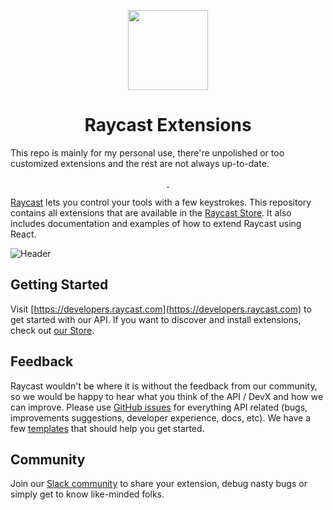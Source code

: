 <p align="center">
  <img src="images/store-logo.png" height="128">
  <h1 align="center">Raycast Extensions</h1>
  This repo is mainly for my personal use, there're unpolished or too customized extensions and the rest are not always up-to-date. 
</p>

<p align="center">
  <a aria-label="Follow Raycast on Twitter" href="https://twitter.com/raycastapp">
    <img alt="" src="https://img.shields.io/badge/Follow%20@raycastapp-black.svg?style=for-the-badge&logo=Twitter">
  </a>
  <a aria-label="Join the community on Slack" href="https://raycast.com/community">
    <img alt="" src="https://img.shields.io/badge/Join%20the%20community-black.svg?style=for-the-badge&logo=Slack">
  </a>
</p>

[Raycast](https://raycast.com/) lets you control your tools with a few keystrokes. This repository contains all extensions that are available in the [Raycast Store](https://raycast.com/store). It also includes documentation and examples of how to extend Raycast using React.

![Header](images/header.png)

## Getting Started

Visit [https://developers.raycast.com](https://developers.raycast.com) to get started with our API. If you want to discover and install extensions, check out [our Store](https://raycast.com/store).

## Feedback

Raycast wouldn't be where it is without the feedback from our community, so we would be happy to hear what you think of the API / DevX and how we can improve. Please use [GitHub issues](https://github.com/raycast/extensions/issues/new/choose) for everything API related (bugs, improvements suggestions, developer experience, docs, etc). We have a few [templates](https://developers.raycast.com/examples) that should help you get started.

## Community

Join our [Slack community](https://raycast.com/community) to share your extension, debug nasty bugs or simply get to know like-minded folks.
